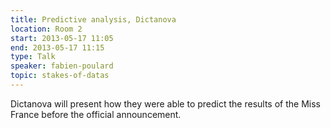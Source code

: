```yaml
---
title: Predictive analysis, Dictanova
location: Room 2
start: 2013-05-17 11:05
end: 2013-05-17 11:15
type: Talk
speaker: fabien-poulard
topic: stakes-of-datas
---
```


Dictanova will present how they were able to predict the results of the Miss France before the official announcement.